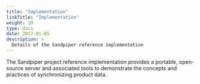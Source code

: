 ```yaml
---
title: "Implementation"
linkTitle: "Implementation"
weight: 10
type: docs
date: 2017-01-05
description: >
  Details of the Sandpiper reference implementation
---
```


The Sandpiper project reference implementation provides a portable, open-source server and associated tools to demonstrate the concepts and practices of synchronizing product data.
